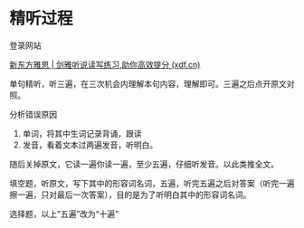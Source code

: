 # 精听过程

登录网站

[新东方雅思 | 剑雅听说读写练习,助你高效提分 (xdf.cn)](https://ieltscat.xdf.cn/)

单句精听，听三遍，在三次机会内理解本句内容，理解即可。三遍之后点开原文对照。

分析错误原因

1. 单词，将其中生词记录背诵，跟读
2. 发音，看着文本过两遍发音，听明白。

随后关掉原文，它读一遍你读一遍，至少五遍，仔细听发音。以此类推全文。

填空题，听原文，写下其中的形容词名词，五遍，听完五遍之后对答案（听完一遍擦一遍，只对最后一次答案），目的是为了听明白其中的形容词名词。

选择题，以上“五遍”改为“十遍”
